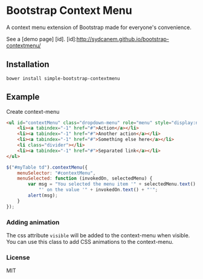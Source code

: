 Bootstrap Context Menu
======================

A context menu extension of Bootstrap made for everyone's convenience.

See a [demo page] [id].
[id]:http://sydcanem.github.io/bootstrap-contextmenu/

Installation
------------

`bower install simple-bootstrap-contextmenu`

Example
-------

Create context-menu

```html
<ul id="contextMenu" class="dropdown-menu" role="menu" style="display:none" >
    <li><a tabindex="-1" href="#">Action</a></li>
    <li><a tabindex="-1" href="#">Another action</a></li>
    <li><a tabindex="-1" href="#">Something else here</a></li>
    <li class="divider"></li>
    <li><a tabindex="-1" href="#">Separated link</a></li>
</ul>
```

```js
$("#myTable td").contextMenu({
    menuSelector: "#contextMenu",
    menuSelected: function (invokedOn, selectedMenu) {
        var msg = "You selected the menu item '" + selectedMenu.text() +
            "' on the value '" + invokedOn.text() + "'";
        alert(msg);
    }
});
```

### Adding animation

The css attribute `visible` will be added to the context-menu when visible. You can use this class to add CSS animations to the context-menu.

### License
MIT
